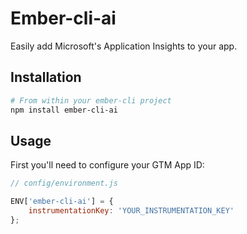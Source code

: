 # Ember-cli-ai

Easily add Microsoft's Application Insights to your app.

## Installation

```bash
# From within your ember-cli project
npm install ember-cli-ai
```

## Usage

First you'll need to configure your GTM App ID:

```javascript
// config/environment.js

ENV['ember-cli-ai'] = {
    instrumentationKey: 'YOUR_INSTRUMENTATION_KEY'
};
```
